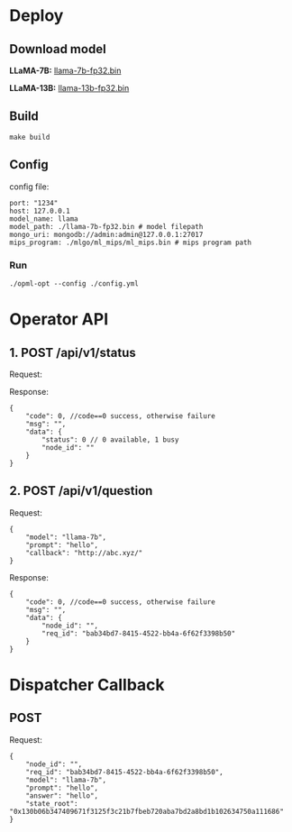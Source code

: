 # Deploy
## Download model

**LLaMA-7B:** [llama-7b-fp32.bin](https://nogpu.com/llama-7b-fp32.bin)

**LLaMA-13B:** [llama-13b-fp32.bin](https://nogpu.com/llama-13b-fp32.bin)

## Build

```
make build
```

## Config
config file:
```
port: "1234"
host: 127.0.0.1
model_name: llama
model_path: ./llama-7b-fp32.bin # model filepath
mongo_uri: mongodb://admin:admin@127.0.0.1:27017
mips_program: ./mlgo/ml_mips/ml_mips.bin # mips program path
```
### Run
```
./opml-opt --config ./config.yml
```

# Operator API

## 1. POST /api/v1/status

Request:

Response:

```
{
    "code": 0, //code==0 success, otherwise failure
    "msg": "",
    "data": {
		"status": 0 // 0 available, 1 busy
        "node_id": ""
    }
}
```

## 2. POST /api/v1/question

Request:

```
{
    "model": "llama-7b",
    "prompt": "hello",
    "callback": "http://abc.xyz/"
}
```

Response:

```
{
    "code": 0, //code==0 success, otherwise failure
    "msg": "",
    "data": {
        "node_id": "",
        "req_id": "bab34bd7-8415-4522-bb4a-6f62f3398b50"
    }
}
```

# Dispatcher Callback

## POST

Request:

```
{
    "node_id": "",
    "req_id": "bab34bd7-8415-4522-bb4a-6f62f3398b50",
    "model": "llama-7b",
    "prompt": "hello",
    "answer": "hello",
    "state_root": "0x130b06b347409671f3125f3c21b7fbeb720aba7bd2a8bd1b102634750a111686"
}
```
